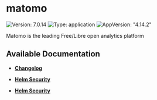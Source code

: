 # matomo

![Version: 7.0.14](https://img.shields.io/badge/Version-7.0.14-informational?style=flat-square) ![Type: application](https://img.shields.io/badge/Type-application-informational?style=flat-square) ![AppVersion: "4.14.2"](https://img.shields.io/badge/AppVersion-"4.14.2"-informational?style=flat-square)

Matomo is the leading Free/Libre open analytics platform

## Available Documentation

- [**Changelog**](CHANGELOG)

- [**Helm Security**](container-security)

- [**Helm Security**](helm-security)


